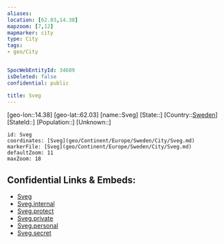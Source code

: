 ```yaml
---
aliases: 
location: [62.03,14.38]
mapzoom: [7,12] 
mapmarker: city 
type: City
tags:
- geo/City


SpocWebEntityId: 34689
isDeleted: false
confidential: public

title: Sveg
---
```

[geo-lon::14.38]
[geo-lat::62.03]
[name::Sveg]
[State::]
[Country::[Sweden](geo/Continent/Europe/Sweden.md)]
[StateId::]
[Population::]
[Unknown::]


```leaflet
id: Sveg
coordinates: [Sveg](geo/Continent/Europe/Sweden/City/Sveg.md)
markerFile: [Sveg](geo/Continent/Europe/Sweden/City/Sveg.md)
defaultZoom: 11 
maxZoom: 18
```


## Confidential Links & Embeds: 
- [Sveg](../../../../../../_public/geo/Continent/Europe/Sweden/City/Sveg.md) 
- [Sveg.internal](../../../../../../_internal/geo/Continent/Europe/Sweden/City/Sveg.internal.md) 
- [Sveg.protect](../../../../../../_protect/geo/Continent/Europe/Sweden/City/Sveg.protect.md) 
- [Sveg.private](../../../../../../_private/geo/Continent/Europe/Sweden/City/Sveg.private.md) 
- [Sveg.personal](../../../../../../_personal/geo/Continent/Europe/Sweden/City/Sveg.personal.md) 
- [Sveg.secret](../../../../../../_secret/geo/Continent/Europe/Sweden/City/Sveg.secret.md) 
